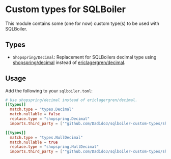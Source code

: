 # Custom types for SQLBoiler

This module contains some (one for now) custom type(s) to be used with SQLBoiler.

## Types

- `Shopspring/Decimal`: Replacement for SQLBoilers decimal type using [shopspring/decimal](github.com/shopspring/decimal) instead of [ericlagergren/decimal](github.com/ericlagergren/decimal).

## Usage

Add the following to your `sqlboiler.toml`:

```toml
# Use shopspring/decimal instead of ericlagergren/decimal.
[[types]]
  match.type = "types.Decimal"
  match.nullable = false
  replace.type = "shopspring.Decimal"
  imports.third_party = ['"github.com/Dadido3/sqlboiler-custom-types/shopspring"']

[[types]]
  match.type = "types.NullDecimal"
  match.nullable = true
  replace.type = "shopspring.NullDecimal"
  imports.third_party = ['"github.com/Dadido3/sqlboiler-custom-types/shopspring"']
```
